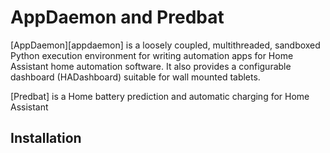# AppDaemon and Predbat

[AppDaemon][appdaemon] is a loosely coupled, multithreaded, sandboxed Python
execution environment for writing automation apps for Home Assistant home
automation software. It also provides a configurable dashboard (HADashboard)
suitable for wall mounted tablets.

[Predbat] is a Home battery prediction and automatic charging for Home Assistant

## Installation

